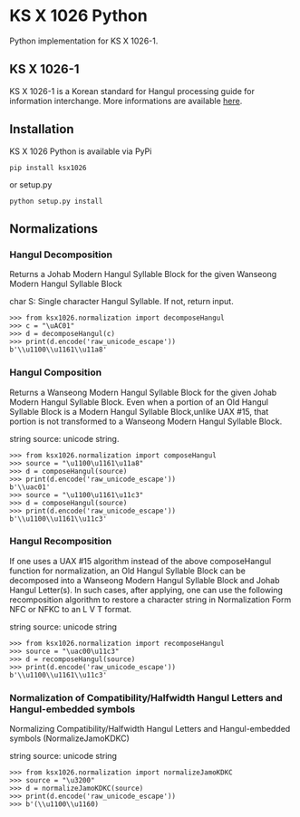 # KS X 1026 Python
Python implementation for KS X 1026-1.


## KS X 1026-1
KS X 1026-1 is a Korean standard for  Hangul processing guide for information interchange. More informations are available [here](http://www.unicode.org/L2/L2008/08225-n3422.pdf).

## Installation
KS X 1026 Python is available via PyPi

    pip install ksx1026

or setup.py

    python setup.py install


## Normalizations

### Hangul Decomposition
Returns a Johab Modern Hangul Syllable Block for the given Wanseong Modern Hangul Syllable Block

char S: Single character Hangul Syllable. If not, return input.

    >>> from ksx1026.normalization import decomposeHangul
    >>> c = "\uAC01"
    >>> d = decomposeHangul(c)
    >>> print(d.encode('raw_unicode_escape'))
    b'\\u1100\\u1161\\u11a8'

### Hangul Composition

Returns a Wanseong Modern Hangul Syllable Block for the given Johab Modern Hangul Syllable Block. Even when a portion of an Old Hangul Syllable Block is a Modern Hangul Syllable Block,unlike UAX #15, that portion is not transformed to a Wanseong Modern Hangul Syllable Block.

string source: unicode string.

    >>> from ksx1026.normalization import composeHangul
    >>> source = "\u1100\u1161\u11a8"
    >>> d = composeHangul(source)
    >>> print(d.encode('raw_unicode_escape'))
    b'\\uac01'
    >>> source = "\u1100\u1161\u11c3"
    >>> d = composeHangul(source)
    >>> print(d.encode('raw_unicode_escape'))
    b'\\u1100\\u1161\\u11c3'

### Hangul Recomposition

If one uses a UAX #15 algorithm instead of the above composeHangul function for normalization, an Old Hangul Syllable Block can be decomposed into a Wanseong Modern Hangul Syllable Block and Johab Hangul Letter(s). In such cases, after applying, one can use the following recomposition algorithm to restore a character string in Normalization Form NFC or NFKC to an L V T format.
 
string source: unicode string

    >>> from ksx1026.normalization import recomposeHangul
    >>> source = "\uac00\u11c3"
    >>> d = recomposeHangul(source)
    >>> print(d.encode('raw_unicode_escape'))
    b'\\u1100\\u1161\\u11c3'

### Normalization of Compatibility/Halfwidth Hangul Letters and Hangul-embedded symbols

Normalizing Compatibility/Halfwidth Hangul Letters and Hangul-embedded symbols (NormalizeJamoKDKC)

string source: unicode string

    >>> from ksx1026.normalization import normalizeJamoKDKC
    >>> source = "\u3200"
    >>> d = normalizeJamoKDKC(source)
    >>> print(d.encode('raw_unicode_escape'))
    >>> b'(\\u1100\\u1160)

